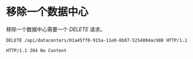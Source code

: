 # 移除一个数据中心

移除一个数据中心需要一个 *DELETE* 请求。

              
    DELETE /api/datacenters/01a45ff0-915a-11e0-8b87-5254004ac988 HTTP/1.1

    HTTP/1.1 204 No Content

            

